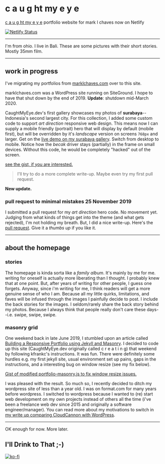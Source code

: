 # c a u g ht my e y e
[c a u g ht my e y e](https://caughtmyeye.dev) portfolio website for mark l chaves now on Netlify

[![Netlify Status](https://api.netlify.com/api/v1/badges/f6f40102-b26e-4d35-94a1-cce34208e0fe/deploy-status)](https://app.netlify.com/sites/epic-mclean-17759d/deploys)

---

I'm from ohio. I live in Bali. These are some pictures with their short stories. Mostly 35mm film.

---

## work in progress

I've migrating my portfolios from [marklchaves.com](https://marklchaves.com) over to this site.

marklchaves.com was a WordPress site running on SiteGround. I hope to have that shut down by the end of 2019. **Update**: shutdown mid-March 2020.

CaughtMyEye.dev's first gallery showcases my photos of **surabaya**--Indonesia's second largest city. For this collection, I added some custom code to support _art direction_ responsive web design. This means now I can supply a mobile friendly (portrait) hero that will display by default (mobile first), but will be overridden by it's _landscape_ version on screens `768px` and larger. Get on the [live demo on my surabaya gallery](https://caughtmyeye.dev/photography/surabaya/). Switch from desktop to mobile. Notice how the _becak_ driver stays (partially) in the frame on small devices. Without this code, he would be completely "hacked" out of the screen.

[see the gist, if you are interested.](https://gist.github.com/marklchaves/589cf392b5076d46b5fc0037bff7e74e)

> I'll try to do a more complete write-up. Maybe even try my first pull request.

**New update.**

### pull request to minimal mistakes 25 November 2019

I submitted a pull request for my _art direction_ hero code. No movement yet. Judging from what kinds of things get into the theme (and what gets rejected), I'm not holding my breath. But, I did a nice write-up. Here's the [pull request](https://github.com/mmistakes/minimal-mistakes/pull/2331). Give it a _thumbs up_ if you like it.

---

## about the homepage

### stories

The homepage is kinda sorta like a _family album_. It's mainly by me for me. writing for oneself is actually more liberating than I thought. I probably knew that at one point. But, after years of writing for other people, I guess one forgets. Anyway, since i'm writing for me, I think readers will get a more genuine sense of who I am. Because all my little quirks, limitations, and faves will be infused through the images I painfully decide to post. I include the back stories for the images. I seldom/rarely share the back story behind my photos. Because I always think that people really don't care these days--i.e. swipe, swipe, swipe.

### masonry grid

One weekend back in late June 2019, I stumbled upon an article called [Building a Responsive Portfolio using Jekyll and Masonry](https://kfrankc.com/posts/2019/03/07/jekyll-masonry#result). I decided to code up this site (CaughtMyEye.dev originally called c r e a t i n g) that weekend by following kfrankc's instructions. It was fun. There were definitely some hurdles e.g. my first jekyll site, usual environment set up pains, gaps in the instructions, and a interesting bug on window resize (see my fix below).

[Gist of modified portfolio-masonry.js to fix window resize issues.](https://gist.github.com/marklchaves/bbd7f88032c67582774fe4f6343f6ff4)

I was pleased with the result. So much so, I recently decided to ditch my wordpress site of less than a year old. I was on format.com for many years before wordpress. I switched to wordpress because I wanted to (re) start web development on my own projects instead of others all the time (i've been a freelance web dev since 2015 and originally a software engineer/manager). You can read more about my motivations to switch in [my write up comparing CloudCannon with WordPress](https://medium.com/@marklchaves/cloudcannon-versus-wordpress-e0ff63fdb4c0).

---

OK enough for now. More later.

## I'll Drink to That ;-)

[![ko-fi](https://www.ko-fi.com/img/githubbutton_sm.svg)](https://ko-fi.com/D1D7YARD)

